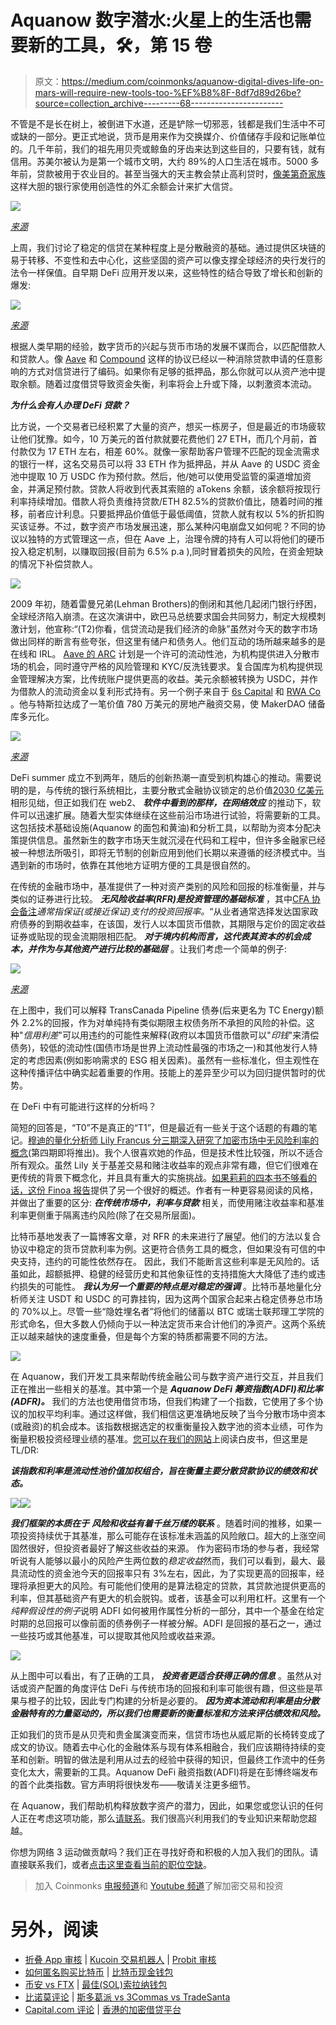 # Aquanow 数字潜水:火星上的生活也需要新的工具，🛠️，第 15 卷

> 原文：<https://medium.com/coinmonks/aquanow-digital-dives-life-on-mars-will-require-new-tools-too-%EF%B8%8F-8df7d89d26be?source=collection_archive---------68----------------------->

不管是不是长在树上，被倒进下水道，还是铲除一切邪恶，钱都是我们生活中不可或缺的一部分。更正式地说，货币是用来作为交换媒介、价值储存手段和记账单位的。几千年前，我们的祖先用贝壳或鲸鱼的牙齿来达到这些目的，只要有钱，就有信用。苏美尔被认为是第一个城市文明，大约 89%的人口生活在城市。5000 多年前，贷款被用于农业目的。甚至当强大的天主教会禁止高利贷时，[像美第奇家族](https://bigthink.com/culture-religion/how-the-medici-family-created-and-lost-their-banking-empire)这样大胆的银行家使用创造性的外汇余额会计来扩大信贷。

![](img/97bb12cc393e08b7c97cfd009fffc3b2.png)

[*来源*](https://www.visualcapitalist.com/history-consumer-credit-one-infographic/)

上周，我们讨论了稳定的信贷在某种程度上是分散融资的基础。通过提供区块链的易于转移、不变性和去中心化，这些坚固的资产可以像支撑全球经济的央行发行的法令一样保值。自早期 DeFi 应用开发以来，这些特性的结合导致了增长和创新的爆发:

![](img/4dff8898b15515b9a0635579b634c64b.png)

[*来源*](https://www.statista.com/statistics/1255835/stablecoin-market-capitalization/#:~:text=The%20market%20cap%20of%20stablecoins,around%2030%20billion%20U.S.%20dollars.)

根据人类早期的经验，数字货币的兴起与货币市场的发展不谋而合，以匹配借款人和贷款人。像 [Aave](https://aave.com/) 和 [Compound](https://compound.finance/) 这样的协议已经以一种消除贷款申请的任意影响的方式对信贷进行了编码。如果你有足够的抵押品，那么你就可以从资产池中提取余额。随着过度借贷导致资金失衡，利率将会上升或下降，以刺激资本流动。

***为什么会有人办理 DeFi 贷款？***

比方说，一个交易者已经积累了大量的资产，想买一栋房子，但是最近的市场疲软让他们犹豫。如今，10 万美元的首付款就要花费他们 27 ETH，而几个月前，首付款仅为 17 ETH 左右，相差 60%。就像一家帮助客户管理不匹配的现金流需求的银行一样，这名交易员可以将 33 ETH 作为抵押品，并从 Aave 的 USDC 资金池中提取 10 万 USDC 作为预付款。然后，他/她可以使用受监管的渠道增加资金，并满足预付款。贷款人将收到代表其索赔的 aTokens 余额，该余额将按现行利率持续增加。借款人将负责维持贷款/ETH 82.5%的贷款价值比，随着时间的推移，前者应计利息。只要抵押品价值低于最低阈值，贷款人就有权以 5%的折扣购买该证券。不过，数字资产市场发展迅速，那么某种闪电崩盘又如何呢？不同的协议以独特的方式管理这一点，但在 Aave 上，治理令牌的持有人可以将他们的硬币投入稳定机制，以赚取回报(目前为 6.5% p.a ),同时冒着损失的风险，在资金短缺的情况下补偿贷款人。

![](img/ee5f24dc755d6016fb7a102b777c433b.png)

2009 年初，随着雷曼兄弟(Lehman Brothers)的倒闭和其他几起闭门银行纾困，全球经济陷入崩溃。在这次演讲中，欧巴马总统要求国会共同努力，制定大规模刺激计划，他宣称:“(T2)你看，信贷流动是我们经济的命脉”虽然对今天的数字市场做出同样的断言有些夸张，但这里有储户和债务人。他们互动的场所越来越多的是在线和 IRL。 [Aave 的 ARC](https://www.fireblocks.com/blog/permissioned-defi-goes-live-with-aave-arc-fireblocks/) 计划是一个许可的流动性池，为机构提供进入分散市场的机会，同时遵守严格的风险管理和 KYC/反洗钱要求。复合国库为机构提供现金管理解决方案，比传统账户提供更高的收益。美元余额被转换为 USDC，并作为借款人的流动资金以复利形式持有。另一个例子来自于 [6s Capital](https://6s.capital/about/) 和 [RWA Co](https://www.rwa.company/about) 。他与特斯拉达成了一笔价值 780 万美元的房地产融资交易，使 MakerDAO 储备库多元化。

![](img/65b31f57aa55402589fcb01a0800fc51.png)

[*来源*](https://www.rwa.company/blog/introducing-the-real-world-asset-company)

DeFi summer 成立不到两年，随后的创新热潮一直受到机构雄心的推动。需要说明的是，与传统的银行系统相比，主要分散式金融协议锁定的总价值[2030 亿美元](https://defillama.com/)相形见绌，但正如我们在 web2、 ***软件中看到的那样，在网络效应*** 的推动下，软件可以迅速扩展。随着大型实体继续在这些前沿市场进行试验，将需要新的工具。这包括技术基础设施(Aquanow 的面包和黄油)和分析工具，以帮助为资本分配决策提供信息。虽然新生的数字市场天生就沉浸在代码和工程中，但许多金融家已经被一种想法所吸引，即将无节制的创新应用到他们长期以来遵循的经济模式中。当遇到新的市场时，依靠在其他地方证明方便的工具是很自然的。

在传统的金融市场中，基准提供了一种对资产类别的风险和回报的标准衡量，并与类似的证券进行比较。 ***无风险收益率(RFR)是投资管理的基础标准*** ，其中[CFA 协会备注](https://www.cfainstitute.org/-/media/documents/protected/refresher-reading/2021/pdf/return-concepts.pdf)*通常指保证(或接近保证)支付的投资回报率。*“从业者通常选择发达国家政府债券的到期收益率，在该国，发行人以本国货币借款，其期限与定价的固定收益证券或贴现的现金流期限相匹配。 ***对于境内机构而言，这代表其资本的机会成本，并作为与其他资产进行比较的基础层*** 。让我们考虑一个简单的例子:

![](img/65e210a5c3d699931843e61b221855eb.png)

[*来源*](https://www.lysanderfunds.com/alternative-fixed-income-a-strategic-complement-to-fixed-income-or-equity-allocations/)

在上图中，我们可以解释 TransCanada Pipeline 债券(后来更名为 TC Energy)额外 2.2%的回报，作为对单纯持有类似期限主权债务所不承担的风险的补偿。这种"*信用利差*"可以用违约的可能性来解释(政府以本国货币借款可以"*印钱*"来清偿债务)，较低的流动性(国债市场是世界上流动性最强的市场之一)和其他发行人特定的考虑因素(例如影响需求的 ESG 相关因素)。虽然有一些标准化，但主观性在这种传播评估中确实起着重要的作用。技能上的差异至少可以为回归提供暂时的优势。

在 DeFi 中有可能进行这样的分析吗？

简短的回答是，“T0”不是真正的“T1”，但是最近有一些关于这个话题的有趣的笔记。[穆迪的量化分析师 Lily Francus 分三期深入研究了加密市场中无风险利率的概念](https://nopeitslily.substack.com/p/risk-frees-and-currencies-part-1?s=r)(第四期即将推出)。我个人很喜欢她的作品，但是技术性比较强，所以不适合所有观众。虽然 Lily 关于基差交易和赌注收益率的观点非常有趣，但它们很难在更传统的背景下概念化，并且具有重大的实施挑战。[如果莉莉的四本书不够看的话，这份 Finoa 报告](https://www.finoa.io/staking-thought-leadership.pdf)提供了另一个很好的概述。作者有一种更容易阅读的风格，并做出了重要的区分: ***在传统市场中，利率与贷款*** 相关，而使用赌注收益率和基准利率更侧重于隔离违约风险(除了在交易所层面)。

比特币基地发表了一篇博客文章，对 RFR 的未来进行了展望。他们的方法以复合协议中稳定的货币贷款利率为例。这更符合债务工具的概念，但如果没有可信的中央支持，违约的可能性依然存在。 因此，我们不能断言这些利率是无风险的。话虽如此，超额抵押、稳健的经营历史和其他象征性的支持措施大大降低了违约或违约损失的可能性。 ***我认为另一个重要的特点是对稳定的强调*** 。比特币基地量化分析师关注 USDT 和 USDC 的可靠挂钩，因为这两个国家合起来占稳定债券总市场的 70%以上。尽管一些“隐姓埋名者”将他们的储蓄以 BTC 或瑞士联邦理工学院的形式命名，但大多数人仍倾向于以一种法定货币来合计他们的净资产。这两个系统正以越来越快的速度重叠，但是每个方案的特质都需要不同的方法。

![](img/f0b8962b82722548b207f4a63ee9d534.png)

在 Aquanow，我们开发工具来帮助传统金融公司与数字资产进行交互，并且我们正在推出一些相关的基准。其中第一个是 ***Aquanow DeFi 筹资指数(ADFI)和比率(ADFR)。*** 我们的方法也使用借贷市场，但我们构建了一个指数，它使用了多个协议的加权平均利率。通过这样做，我们相信这更准确地反映了当今分散市场中资本(或融资)的机会成本。该指数根据选定的权重衡量投入数字池的资本业绩，可作为衡量积极投资经理业绩的基准。[您可以在我们的网站](https://www.aquanow.io/resource-posts/aquanow-is-pleased-to-announce-the-launch-of-its-defi-funding-rate-index)上阅读白皮书，但这里是 TL/DR:

***该指数和利率是流动性池价值加权组合，旨在衡量主要分散贷款协议的绩效和状态。***

![](img/f4431d91d4501b50233ef336d5cdcc3e.png)![](img/ff2f9327b4003ac1d064d5ebd1acbfd4.png)

***我们框架的本质在于*** ***风险和收益有着千丝万缕的联系*** 。随着时间的推移，如果一项投资持续优于其基准，那么可能存在该标准未涵盖的风险敞口。超大的上涨空间固然很好，但投资者最好了解这些收益的来源。 作为密码市场的参与者，我经常听说有人能够以最小的风险产生两位数的*稳定收益*然而，我们可以看到，最大、最具流动性的资金池今天的回报率只有 3%左右，因此，为了实现更高的回报率，经理将承担更大的风险。有可能他们使用的是算法稳定的贷款，其贷款池提供更高的利率，但其基础资产有更大的机会脱钩。或者，该基金可以利用杠杆。这里有一个*纯粹假设性的例子*说明 ADFI 如何被用作属性分析的一部分，其中一个基金在给定时期的总回报可以像前面的债券例子一样被分解。ADFI 是回报的基石之一，通过一些技巧或其他基准，可以提取其他风险或收益来源。

![](img/b6d0f52f1aa2698a25c5f839a897d50b.png)

从上图中可以看出，有了正确的工具， ***投资者更适合获得正确的信息*** 。虽然从对话或资产配置的角度评估 DeFi 与传统市场的回报和利率可能很有趣，但这些是苹果与橙子的比较，因此专门构建的分析是必要的。 ***因为资本流动和利率是由分散金融特有的力量驱动的，所以我们也需要新的衡量标准和方法来评估绩效和风险。***

正如我们的货币是从贝壳和贵金属演变而来，信贷市场也从威尼斯的长椅转变成了成文的协议。随着去中心化的金融体系与现有体系相融合，我们应该期待持续的变革和创新。明智的做法是利用从过去的经验中获得的知识，但最终工作流中的任务变化太大，需要新的工具。Aquanow DeFi 融资指数(ADFI)将是在彭博终端发布的首个此类指数。官方声明将很快发布——敬请关注更多细节。

在 Aquanow，我们帮助机构释放数字资产的潜力，因此，如果您或您认识的任何人正在考虑这项功能，那么[请联系](https://www.aquanow.io/)。我们很高兴利用我们的专业知识来帮助您超越。

你想为网络 3 运动做贡献吗？我们正在寻找好奇和积极的人加入我们的团队。请直接联系我们，或者[点击这里查看当前的职位空缺](https://www.aquanow.io/careers-culture)。

> 加入 Coinmonks [电报频道](https://t.me/coincodecap)和 [Youtube 频道](https://www.youtube.com/c/coinmonks/videos)了解加密交易和投资

# 另外，阅读

*   [折叠 App 审核](https://coincodecap.com/fold-app-review) | [Kucoin 交易机器人](/coinmonks/kucoin-trading-bot-automate-your-trades-8cf0ca2138e0) | [Probit 审核](https://coincodecap.com/probit-review)
*   [如何匿名购买比特币](https://coincodecap.com/buy-bitcoin-anonymously) | [比特币现金钱包](https://coincodecap.com/bitcoin-cash-wallets)
*   [币安 vs FTX](https://coincodecap.com/binance-vs-ftx) | [最佳(SOL)索拉纳钱包](https://coincodecap.com/solana-wallets)
*   [比诺莫评论](https://coincodecap.com/binomo-review) | [斯多葛派 vs 3Commas vs TradeSanta](https://coincodecap.com/stoic-vs-3commas-vs-tradesanta)
*   [Capital.com 评论](https://coincodecap.com/capital-com-review) | [香港的加密借贷平台](https://coincodecap.com/crypto-lending-hong-kong)